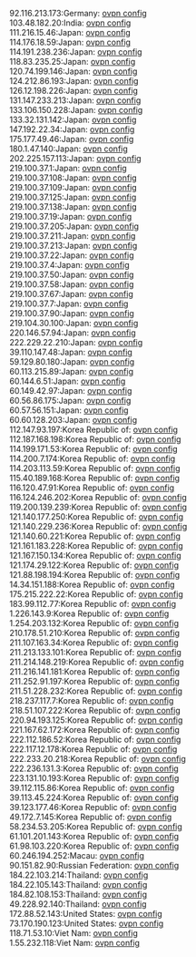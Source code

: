 92.116.213.173:Germany: [ovpn config](vpn/92_116_213_173.ovpn)  
103.48.182.20:India: [ovpn config](vpn/103_48_182_20.ovpn)  
111.216.15.46:Japan: [ovpn config](vpn/111_216_15_46.ovpn)  
114.176.18.59:Japan: [ovpn config](vpn/114_176_18_59.ovpn)  
114.191.238.236:Japan: [ovpn config](vpn/114_191_238_236.ovpn)  
118.83.235.25:Japan: [ovpn config](vpn/118_83_235_25.ovpn)  
120.74.199.146:Japan: [ovpn config](vpn/120_74_199_146.ovpn)  
124.212.86.193:Japan: [ovpn config](vpn/124_212_86_193.ovpn)  
126.12.198.226:Japan: [ovpn config](vpn/126_12_198_226.ovpn)  
131.147.233.213:Japan: [ovpn config](vpn/131_147_233_213.ovpn)  
133.106.150.228:Japan: [ovpn config](vpn/133_106_150_228.ovpn)  
133.32.131.142:Japan: [ovpn config](vpn/133_32_131_142.ovpn)  
147.192.22.34:Japan: [ovpn config](vpn/147_192_22_34.ovpn)  
175.177.49.46:Japan: [ovpn config](vpn/175_177_49_46.ovpn)  
180.1.47.140:Japan: [ovpn config](vpn/180_1_47_140.ovpn)  
202.225.157.113:Japan: [ovpn config](vpn/202_225_157_113.ovpn)  
219.100.37.1:Japan: [ovpn config](vpn/219_100_37_1.ovpn)  
219.100.37.108:Japan: [ovpn config](vpn/219_100_37_108.ovpn)  
219.100.37.109:Japan: [ovpn config](vpn/219_100_37_109.ovpn)  
219.100.37.125:Japan: [ovpn config](vpn/219_100_37_125.ovpn)  
219.100.37.138:Japan: [ovpn config](vpn/219_100_37_138.ovpn)  
219.100.37.19:Japan: [ovpn config](vpn/219_100_37_19.ovpn)  
219.100.37.205:Japan: [ovpn config](vpn/219_100_37_205.ovpn)  
219.100.37.211:Japan: [ovpn config](vpn/219_100_37_211.ovpn)  
219.100.37.213:Japan: [ovpn config](vpn/219_100_37_213.ovpn)  
219.100.37.22:Japan: [ovpn config](vpn/219_100_37_22.ovpn)  
219.100.37.4:Japan: [ovpn config](vpn/219_100_37_4.ovpn)  
219.100.37.50:Japan: [ovpn config](vpn/219_100_37_50.ovpn)  
219.100.37.58:Japan: [ovpn config](vpn/219_100_37_58.ovpn)  
219.100.37.67:Japan: [ovpn config](vpn/219_100_37_67.ovpn)  
219.100.37.7:Japan: [ovpn config](vpn/219_100_37_7.ovpn)  
219.100.37.90:Japan: [ovpn config](vpn/219_100_37_90.ovpn)  
219.104.30.100:Japan: [ovpn config](vpn/219_104_30_100.ovpn)  
220.146.57.94:Japan: [ovpn config](vpn/220_146_57_94.ovpn)  
222.229.22.210:Japan: [ovpn config](vpn/222_229_22_210.ovpn)  
39.110.147.48:Japan: [ovpn config](vpn/39_110_147_48.ovpn)  
59.129.80.180:Japan: [ovpn config](vpn/59_129_80_180.ovpn)  
60.113.215.89:Japan: [ovpn config](vpn/60_113_215_89.ovpn)  
60.144.6.51:Japan: [ovpn config](vpn/60_144_6_51.ovpn)  
60.149.42.97:Japan: [ovpn config](vpn/60_149_42_97.ovpn)  
60.56.86.175:Japan: [ovpn config](vpn/60_56_86_175.ovpn)  
60.57.56.151:Japan: [ovpn config](vpn/60_57_56_151.ovpn)  
60.60.128.203:Japan: [ovpn config](vpn/60_60_128_203.ovpn)  
112.147.93.197:Korea Republic of: [ovpn config](vpn/112_147_93_197.ovpn)  
112.187.168.198:Korea Republic of: [ovpn config](vpn/112_187_168_198.ovpn)  
114.199.171.53:Korea Republic of: [ovpn config](vpn/114_199_171_53.ovpn)  
114.200.7.174:Korea Republic of: [ovpn config](vpn/114_200_7_174.ovpn)  
114.203.113.59:Korea Republic of: [ovpn config](vpn/114_203_113_59.ovpn)  
115.40.189.168:Korea Republic of: [ovpn config](vpn/115_40_189_168.ovpn)  
116.120.47.91:Korea Republic of: [ovpn config](vpn/116_120_47_91.ovpn)  
116.124.246.202:Korea Republic of: [ovpn config](vpn/116_124_246_202.ovpn)  
119.200.139.239:Korea Republic of: [ovpn config](vpn/119_200_139_239.ovpn)  
121.140.177.250:Korea Republic of: [ovpn config](vpn/121_140_177_250.ovpn)  
121.140.229.236:Korea Republic of: [ovpn config](vpn/121_140_229_236.ovpn)  
121.140.60.221:Korea Republic of: [ovpn config](vpn/121_140_60_221.ovpn)  
121.161.183.228:Korea Republic of: [ovpn config](vpn/121_161_183_228.ovpn)  
121.167.150.134:Korea Republic of: [ovpn config](vpn/121_167_150_134.ovpn)  
121.174.29.122:Korea Republic of: [ovpn config](vpn/121_174_29_122.ovpn)  
121.88.198.194:Korea Republic of: [ovpn config](vpn/121_88_198_194.ovpn)  
14.34.151.188:Korea Republic of: [ovpn config](vpn/14_34_151_188.ovpn)  
175.215.222.22:Korea Republic of: [ovpn config](vpn/175_215_222_22.ovpn)  
183.99.112.77:Korea Republic of: [ovpn config](vpn/183_99_112_77.ovpn)  
1.226.143.9:Korea Republic of: [ovpn config](vpn/1_226_143_9.ovpn)  
1.254.203.132:Korea Republic of: [ovpn config](vpn/1_254_203_132.ovpn)  
210.178.51.210:Korea Republic of: [ovpn config](vpn/210_178_51_210.ovpn)  
211.107.163.34:Korea Republic of: [ovpn config](vpn/211_107_163_34.ovpn)  
211.213.133.101:Korea Republic of: [ovpn config](vpn/211_213_133_101.ovpn)  
211.214.148.219:Korea Republic of: [ovpn config](vpn/211_214_148_219.ovpn)  
211.216.141.181:Korea Republic of: [ovpn config](vpn/211_216_141_181.ovpn)  
211.252.91.197:Korea Republic of: [ovpn config](vpn/211_252_91_197.ovpn)  
211.51.228.232:Korea Republic of: [ovpn config](vpn/211_51_228_232.ovpn)  
218.237.117.7:Korea Republic of: [ovpn config](vpn/218_237_117_7.ovpn)  
218.51.107.222:Korea Republic of: [ovpn config](vpn/218_51_107_222.ovpn)  
220.94.193.125:Korea Republic of: [ovpn config](vpn/220_94_193_125.ovpn)  
221.167.62.172:Korea Republic of: [ovpn config](vpn/221_167_62_172.ovpn)  
222.112.186.52:Korea Republic of: [ovpn config](vpn/222_112_186_52.ovpn)  
222.117.12.178:Korea Republic of: [ovpn config](vpn/222_117_12_178.ovpn)  
222.233.20.218:Korea Republic of: [ovpn config](vpn/222_233_20_218.ovpn)  
222.236.131.3:Korea Republic of: [ovpn config](vpn/222_236_131_3.ovpn)  
223.131.10.193:Korea Republic of: [ovpn config](vpn/223_131_10_193.ovpn)  
39.112.115.86:Korea Republic of: [ovpn config](vpn/39_112_115_86.ovpn)  
39.113.45.224:Korea Republic of: [ovpn config](vpn/39_113_45_224.ovpn)  
39.123.177.46:Korea Republic of: [ovpn config](vpn/39_123_177_46.ovpn)  
49.172.7.145:Korea Republic of: [ovpn config](vpn/49_172_7_145.ovpn)  
58.234.53.205:Korea Republic of: [ovpn config](vpn/58_234_53_205.ovpn)  
61.101.201.143:Korea Republic of: [ovpn config](vpn/61_101_201_143.ovpn)  
61.98.103.220:Korea Republic of: [ovpn config](vpn/61_98_103_220.ovpn)  
60.246.194.252:Macau: [ovpn config](vpn/60_246_194_252.ovpn)  
90.151.82.90:Russian Federation: [ovpn config](vpn/90_151_82_90.ovpn)  
184.22.103.214:Thailand: [ovpn config](vpn/184_22_103_214.ovpn)  
184.22.105.143:Thailand: [ovpn config](vpn/184_22_105_143.ovpn)  
184.82.108.153:Thailand: [ovpn config](vpn/184_82_108_153.ovpn)  
49.228.92.140:Thailand: [ovpn config](vpn/49_228_92_140.ovpn)  
172.88.52.143:United States: [ovpn config](vpn/172_88_52_143.ovpn)  
73.170.190.123:United States: [ovpn config](vpn/73_170_190_123.ovpn)  
118.71.53.10:Viet Nam: [ovpn config](vpn/118_71_53_10.ovpn)  
1.55.232.118:Viet Nam: [ovpn config](vpn/1_55_232_118.ovpn)  

